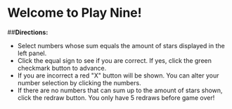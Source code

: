 Welcome to Play Nine!
=====================

##**Directions:**
  + Select numbers whose sum equals the amount of stars displayed in the left panel.
  + Click the equal sign to see if you are correct.  If yes, click the green checkmark button to advance.
  + If you are incorrect a red "X" button will be shown.  You can alter your number selection by clicking the numbers.
  + If there are no numbers that can sum up to the amount of stars shown, click the redraw button.  You only have 5 redraws before game over!
  



